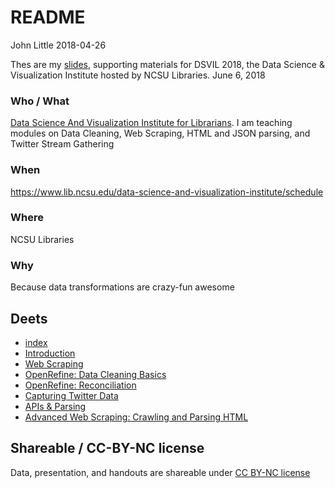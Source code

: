 README
================
John Little
2018-04-26

Thes are my [slides](http://www.johnlittle.info/dsvil2018/), supporting materials for DSVIL 2018, the Data Science & Visualization Institute hosted by NCSU Libraries. June 6, 2018

### Who / What

[Data Science And Visualization Institute for Librarians](https://www.lib.ncsu.edu/data-science-and-visualization-institute/). I am teaching modules on Data Cleaning, Web Scraping, HTML and JSON parsing, and Twitter Stream Gathering

### When

<https://www.lib.ncsu.edu/data-science-and-visualization-institute/schedule>

### Where

NCSU Libraries

### Why

Because data transformations are crazy-fun awesome

Deets
-----

-   [index](http://www.johnlittle.info/dsvil2018/)
-   [Introduction](http://www.johnlittle.info/dsvil2018/intro_05.html)
-   [Web Scraping](http://www.johnlittle.info/dsvil2018/webscraping_10.html)
-   [OpenRefine: Data Cleaning Basics](http://www.johnlittle.info/dsvil2018/openrefine_cleaning_basics_20.html)
-   [OpenRefine: Reconciliation](http://www.johnlittle.info/dsvil2018/openrefine_cleaning_reconciliation_30.html)
-   [Capturing Twitter Data](http://www.johnlittle.info/dsvil2018/twitter_streams_TAGS_40.html)
-   [APIs & Parsing](http://www.johnlittle.info/dsvil2018/api_50.html)
-   [Advanced Web Scraping: Crawling and Parsing HTML](http://www.johnlittle.info/dsvil2018/parsing_html_openrefine_60.html)

Shareable / CC-BY-NC license
----------------------------

Data, presentation, and handouts are shareable under [CC BY-NC license](https://creativecommons.org/licenses/by-nc/4.0/)
